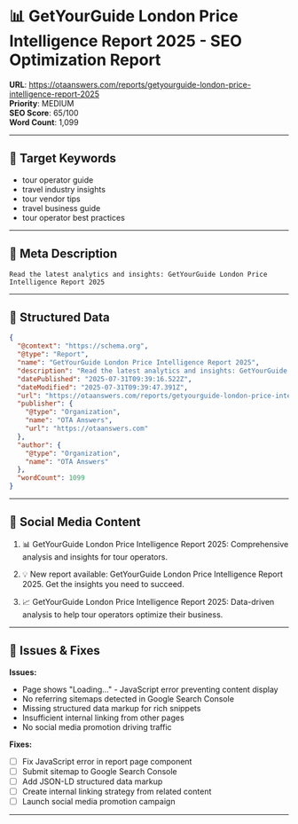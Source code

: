 # 📊 GetYourGuide London Price Intelligence Report 2025 - SEO Optimization Report

**URL**: https://otaanswers.com/reports/getyourguide-london-price-intelligence-report-2025  
**Priority**: MEDIUM  
**SEO Score**: 65/100  
**Word Count**: 1,099

---

## 🎯 Target Keywords

- tour operator guide
- travel industry insights
- tour vendor tips
- travel business guide
- tour operator best practices

---

## 📝 Meta Description

```
Read the latest analytics and insights: GetYourGuide London Price Intelligence Report 2025
```

---

## 🔧 Structured Data

```json
{
  "@context": "https://schema.org",
  "@type": "Report",
  "name": "GetYourGuide London Price Intelligence Report 2025",
  "description": "Read the latest analytics and insights: GetYourGuide London Price Intelligence Report 2025",
  "datePublished": "2025-07-31T09:39:16.522Z",
  "dateModified": "2025-07-31T09:39:47.391Z",
  "url": "https://otaanswers.com/reports/getyourguide-london-price-intelligence-report-2025",
  "publisher": {
    "@type": "Organization",
    "name": "OTA Answers",
    "url": "https://otaanswers.com"
  },
  "author": {
    "@type": "Organization",
    "name": "OTA Answers"
  },
  "wordCount": 1099
}
```

---

## 📱 Social Media Content

1. 📊 GetYourGuide London Price Intelligence Report 2025: Comprehensive analysis and insights for tour operators.

2. 💡 New report available: GetYourGuide London Price Intelligence Report 2025. Get the insights you need to succeed.

3. 📈 GetYourGuide London Price Intelligence Report 2025: Data-driven analysis to help tour operators optimize their business.

---

## 🚨 Issues & Fixes

**Issues:**
- Page shows "Loading..." - JavaScript error preventing content display
- No referring sitemaps detected in Google Search Console
- Missing structured data markup for rich snippets
- Insufficient internal linking from other pages
- No social media promotion driving traffic

**Fixes:**
- [ ] Fix JavaScript error in report page component
- [ ] Submit sitemap to Google Search Console
- [ ] Add JSON-LD structured data markup
- [ ] Create internal linking strategy from related content
- [ ] Launch social media promotion campaign

---
